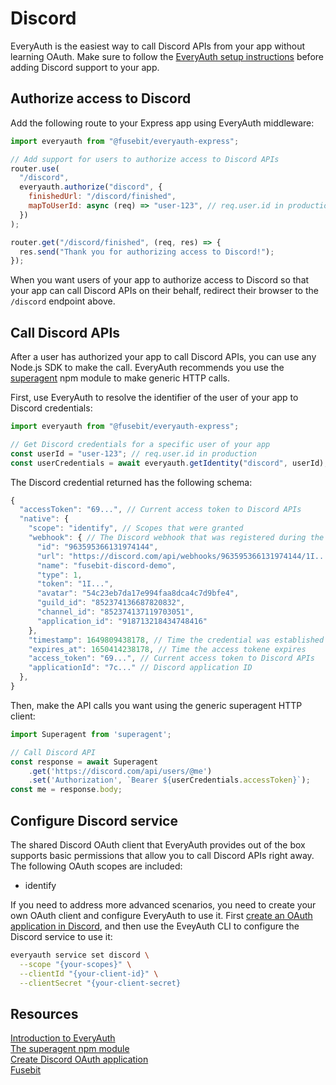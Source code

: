 # Discord

EveryAuth is the easiest way to call Discord APIs from your app without learning OAuth. Make sure to follow the [EveryAuth setup instructions](../README.md) before adding Discord support to your app.

## Authorize access to Discord

Add the following route to your Express app using EveryAuth middleware:

```javascript
import everyauth from "@fusebit/everyauth-express";

// Add support for users to authorize access to Discord APIs
router.use(
  "/discord",
  everyauth.authorize("discord", {
    finishedUrl: "/discord/finished",
    mapToUserId: async (req) => "user-123", // req.user.id in production
  })
);

router.get("/discord/finished", (req, res) => {
  res.send("Thank you for authorizing access to Discord!");
});
```

When you want users of your app to authorize access to Discord so that your app can call Discord APIs on their behalf, redirect their browser to the `/discord` endpoint above.

## Call Discord APIs

After a user has authorized your app to call Discord APIs, you can use any Node.js SDK to make the call. EveryAuth recommends you use the [superagent](https://www.npmjs.com/package/superagent) npm module to make generic HTTP calls.

First, use EveryAuth to resolve the identifier of the user of your app to Discord credentials:

```javascript
import everyauth from "@fusebit/everyauth-express";

// Get Discord credentials for a specific user of your app
const userId = "user-123"; // req.user.id in production
const userCredentials = await everyauth.getIdentity("discord", userId);
```

The Discord credential returned has the following schema:

```javascript
{
  "accessToken": "69...", // Current access token to Discord APIs
  "native": {
    "scope": "identify", // Scopes that were granted
    "webhook": { // The Discord webhook that was registered during the authorization process, if any
      "id": "963595366131974144",
      "url": "https://discord.com/api/webhooks/963595366131974144/1I...",
      "name": "fusebit-discord-demo",
      "type": 1,
      "token": "1I...",
      "avatar": "54c23eb7da17e994faa8dca4c7d9bfe4",
      "guild_id": "852374136687820832",
      "channel_id": "852374137119703051",
      "application_id": "918713218434748416"
    },
    "timestamp": 1649809438178, // Time the credential was established
    "expires_at": 1650414238178, // Time the access tokene expires
    "access_token": "69...", // Current access token to Discord APIs
    "applicationId": "7c..." // Discord application ID
  },
}
```

Then, make the API calls you want using the generic superagent HTTP client:

```javascript
import Superagent from 'superagent';

// Call Discord API
const response = await Superagent
    .get('https://discord.com/api/users/@me')
    .set('Authorization', `Bearer ${userCredentials.accessToken}`);
const me = response.body;
```

## Configure Discord service

The shared Discord OAuth client that EveryAuth provides out of the box supports basic permissions that allow you to call Discord APIs right away. The following OAuth scopes are included:
* identify

If you need to address more advanced scenarios, you need to create your own OAuth client and configure EveryAuth to use it. First [create an OAuth application in Discord](https://discord.com/developers/applications), and then use the EveyAuth CLI to configure the Discord service to use it:

```bash
everyauth service set discord \
  --scope "{your-scopes}" \
  --clientId "{your-client-id}" \
  --clientSecret "{your-client-secret}
```

## Resources

[Introduction to EveryAuth](../README.md)  
[The superagent npm module](https://www.npmjs.com/package/superagent)  
[Create Discord OAuth application](https://discord.com/developers/applications)  
[Fusebit](https://fusebit.io)
